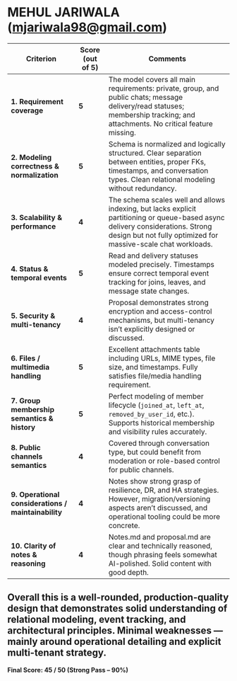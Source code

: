 # MEHUL JARIWALA (mjariwala98@gmail.com)

| **Criterion**                                       | **Score (out of 5)** | **Comments**                                                                                                                                                                                                                                                                               |
| --------------------------------------------------- | -------------------- | ------------------------------------------------------------------------------------------------------------------------------------------------------------------------------------------------------------------------------------------------------------------------------------------ |
| **1. Requirement coverage**                         | **5**                | The model covers all main requirements: private, group, and public chats; message delivery/read statuses; membership tracking; and attachments. No critical feature missing.                                                                                                               |
| **2. Modeling correctness & normalization**         | **5**                | Schema is normalized and logically structured. Clear separation between entities, proper FKs, timestamps, and conversation types. Clean relational modeling without redundancy.                                                                                                            |
| **3. Scalability & performance**                    | **4**                | The schema scales well and allows indexing, but lacks explicit partitioning or queue-based async delivery considerations. Strong design but not fully optimized for massive-scale chat workloads.                                                   |
| **4. Status & temporal events**                     | **5**                | Read and delivery statuses modeled precisely. Timestamps ensure correct temporal event tracking for joins, leaves, and message state changes.                                                                                                       |
| **5. Security & multi-tenancy**                     | **4**                | Proposal demonstrates strong encryption and access-control mechanisms, but multi-tenancy isn’t explicitly designed or discussed.                                                                                                                    |
| **6. Files / multimedia handling**                  | **5**                | Excellent attachments table including URLs, MIME types, file size, and timestamps. Fully satisfies file/media handling requirement.                                                                                                                 |
| **7. Group membership semantics & history**         | **5**                | Perfect modeling of member lifecycle (`joined_at`, `left_at`, `removed_by_user_id`, etc.). Supports historical membership and visibility rules accurately.                                                                                           |
| **8. Public channels semantics**                    | **4**                | Covered through conversation type, but could benefit from moderation or role-based control for public channels.                                                                                                                                    |
| **9. Operational considerations / maintainability** | **4**                | Notes show strong grasp of resilience, DR, and HA strategies. However, migration/versioning aspects aren’t discussed, and operational tooling could be more concrete.                                                                               |
| **10. Clarity of notes & reasoning**                | **4**                | Notes.md and proposal.md are clear and technically reasoned, though phrasing feels somewhat AI-polished. Solid content with good depth.                                                                                                             |

## Overall this is a **well-rounded, production-quality design** that demonstrates solid understanding of relational modeling, event tracking, and architectural principles. Minimal weaknesses — mainly around operational detailing and explicit multi-tenant strategy.

**Final Score: 45 / 50 (Strong Pass – 90%)**
